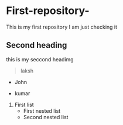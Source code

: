 # First-repository-
This is my first repository
  I am just checking it 
  ## Second heading 
  this is my seccond headimg 
  > laksh
  - John
  * kumar
 1. First list
    - First nested list
    - Second nested list 
